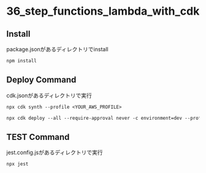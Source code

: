 # 36_step_functions_lambda_with_cdk

## Install

package.jsonがあるディレクトリでinstall

```txt
npm install
```

## Deploy Command

cdk.jsonがあるディレクトリで実行

```txt
npx cdk synth --profile <YOUR_AWS_PROFILE>
```

```txt
npx cdk deploy --all --require-approval never -c environment=dev --profile <YOUR_AWS_PROFILE>
```

## TEST Command

jest.config.jsがあるディレクトリで実行

```txt
npx jest
```
